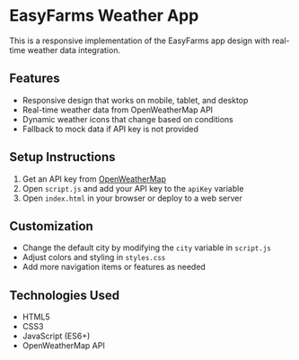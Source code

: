# EasyFarms Weather App

This is a responsive implementation of the EasyFarms app design with real-time weather data integration.

## Features

- Responsive design that works on mobile, tablet, and desktop
- Real-time weather data from OpenWeatherMap API
- Dynamic weather icons that change based on conditions
- Fallback to mock data if API key is not provided

## Setup Instructions

1. Get an API key from [OpenWeatherMap](https://openweathermap.org/api)
2. Open `script.js` and add your API key to the `apiKey` variable
3. Open `index.html` in your browser or deploy to a web server

## Customization

- Change the default city by modifying the `city` variable in `script.js`
- Adjust colors and styling in `styles.css`
- Add more navigation items or features as needed

## Technologies Used

- HTML5
- CSS3
- JavaScript (ES6+)
- OpenWeatherMap API

